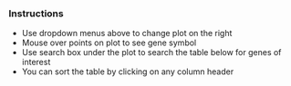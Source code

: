 ### Instructions
* Use dropdown menus above to change plot on the right
* Mouse over points on plot to see gene symbol
* Use search box under the plot to search the table below for genes of interest 
* You can sort the table by clicking on any column header
